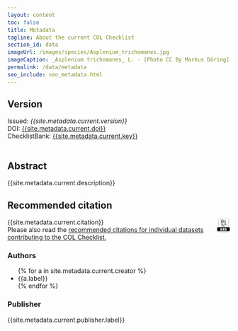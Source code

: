 ```yaml
---
layout: content
toc: false
title: Metadata
tagline: About the current COL Checklist
section_id: data
imageUrl: /images/species/Asplenium_trichomanes.jpg
imageCaption: _Asplenium trichomanes_ L. - [Photo CC By Markus Döring](https://www.inaturalist.org/observations/15132827)
permalink: /data/metadata
seo_include: seo_metadata.html
---
```


## Version

<div id="version">  
  Issued: <i>{{site.metadata.current.version}}</i>
  <br/>
  DOI: <a href="https://doi.org/{{site.metadata.current.doi}}">{{site.metadata.current.doi}}</a>
  <br/>
  ChecklistBank: <a href="https://www.checklistbank.org/dataset/{{site.metadata.current.key}}/about">{{site.metadata.current.key}}</a>
  <br/>
  <br/>
</div>


## Abstract

{{site.metadata.current.description}}

## Recommended citation

<div id="bibtex" style="float: right;">
<a href="https://api.checklistbank.org/dataset/{{ site.react.datasetKey }}.bib"><img src="/images/bibtex_logo.png" style="height: 32px;"></a>
</div>

{{site.metadata.current.citation}}
<br/>
Please also read the <a href="/about/colusage#recommended-citations">recommended citations for individual datasets contributing to the COL Checklist.</a>

### Authors

<div id="authors">  
  <ul>
  {% for a in site.metadata.current.creator %}
    <li>{{a.label}}</li>
  {% endfor %}
  </ul>
</div>

### Publisher
{{site.metadata.current.publisher.label}}

